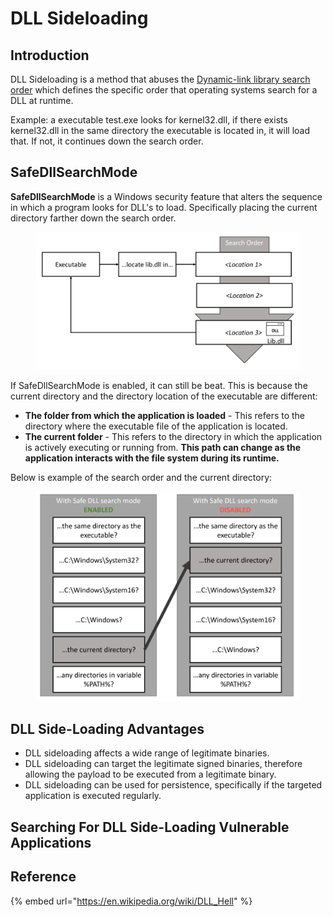 # DLL Sideloading



## Introduction

DLL Sideloading is a method that abuses the [Dynamic-link library search order](https://learn.microsoft.com/en-us/windows/win32/dlls/dynamic-link-library-search-order#standard-search-order-for-desktop-applications) which defines the specific order that operating systems search for a DLL at runtime.&#x20;

Example: a executable test.exe looks for kernel32.dll, if there exists kernel32.dll in the same directory the executable is located in, it will load that. If not, it continues down the search order.



## SafeDllSearchMode

**SafeDllSearchMode** is a Windows security feature that alters the sequence in which a program looks for DLL's to load. Specifically placing the current directory farther down the search order.

<figure><img src="../../.gitbook/assets/image (99).png" alt=""><figcaption></figcaption></figure>

If SafeDllSearchMode is enabled, it can still be beat. This is because the current directory and the directory location of the executable are different:

* **The folder from which the application is loaded** - This refers to the directory where the executable file of the application is located.
* **The current folder** - This refers to the directory in which the application is actively executing or running from. **This path can change as the application interacts with the file system during its runtime.**

Below is example of the search order and the current directory:

<figure><img src="../../.gitbook/assets/image (100).png" alt=""><figcaption></figcaption></figure>

## DLL Side-Loading Advantages

* DLL sideloading affects a wide range of legitimate binaries.
* DLL sideloading can target the legitimate signed binaries, therefore allowing the payload to be executed from a legitimate binary.&#x20;
* DLL sideloading can be used for persistence, specifically if the targeted application is executed regularly.

## Searching For DLL Side-Loading Vulnerable Applications





## Reference

{% embed url="https://en.wikipedia.org/wiki/DLL_Hell" %}
